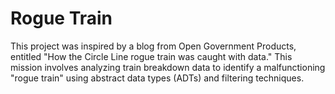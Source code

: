 # Rogue Train

This project was inspired by a blog from Open Government Products, entitled "How the Circle Line rogue train was caught with data." This mission involves analyzing train breakdown data to identify a malfunctioning "rogue train" using abstract data types (ADTs) and filtering techniques.
